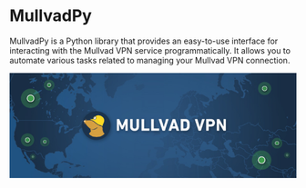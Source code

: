 # MullvadPy

MullvadPy is a Python library that provides an easy-to-use interface for interacting with the Mullvad VPN service programmatically. It allows you to automate various tasks related to managing your Mullvad VPN connection.

![Banner](images/banner.jpg)
